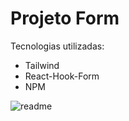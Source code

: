 # Projeto Form

Tecnologias utilizadas: 
 - Tailwind
 - React-Hook-Form
 - NPM

![readme](https://user-images.githubusercontent.com/92954102/197281149-6279bb83-d712-4bbd-975a-59474cd54ed4.png)
